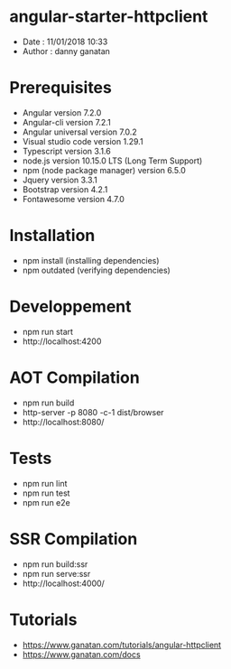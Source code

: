 # angular-starter-httpclient
- Date : 11/01/2018 10:33
- Author : danny ganatan

# Prerequisites
- Angular version 7.2.0
- Angular-cli version 7.2.1
- Angular universal version 7.0.2
- Visual studio code version 1.29.1
- Typescript version 3.1.6
- node.js version 10.15.0 LTS (Long Term Support)
- npm (node package manager) version 6.5.0
- Jquery version 3.3.1
- Bootstrap version 4.2.1
- Fontawesome version 4.7.0

# Installation
- npm install (installing dependencies)
- npm outdated (verifying dependencies)

# Developpement
- npm run start
- http://localhost:4200

# AOT Compilation 
- npm run build
- http-server -p 8080 -c-1 dist/browser
- http://localhost:8080/

# Tests
- npm run lint
- npm run test
- npm run e2e

# SSR Compilation 
- npm run build:ssr
- npm run serve:ssr
- http://localhost:4000/

# Tutorials
- https://www.ganatan.com/tutorials/angular-httpclient
- https://www.ganatan.com/docs
